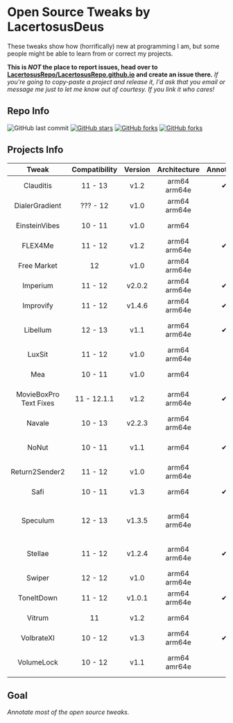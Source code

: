 # Open Source Tweaks by LacertosusDeus

These tweaks show how (horrifically) new at programming I am, but some people might be able to learn from or correct my projects.

**This is *NOT* the place to report issues, head over to [LacertosusRepo/LacertosusRepo.github.io](https://github.com/LacertosusRepo/LacertosusRepo.github.io) and create an issue there.** *If you're going to copy-paste a project and release it, I'd ask that you email or message me just to let me know out of courtesy. If you link it who cares!*


## Repo Info

![GitHub last commit](https://img.shields.io/github/last-commit/LacertosusRepo/Open-Source-Tweaks.svg?style=for-the-badge)
[![GitHub stars](https://img.shields.io/github/stars/LacertosusRepo/Open-Source-Tweaks.svg?style=for-the-badge)](https://github.com/LacertosusRepo/Open-Source-Tweaks/stargazers)
[![GitHub forks](https://img.shields.io/github/forks/LacertosusRepo/Open-Source-Tweaks.svg?style=for-the-badge)](https://github.com/LacertosusRepo/Open-Source-Tweaks/network)
[![GitHub forks](https://img.shields.io/github/license/LacertosusRepo/Open-Source-Tweaks.svg?style=for-the-badge)](https://github.com/LacertosusRepo/Open-Source-Tweaks/license)


## Projects Info

| Tweak |  Compatibility | Version | Architecture | Annotated | Description |
| :-----: | :-----------------: | :-------: | :------------: | :---------: | :-----------: |
| Clauditis | 11 - 13 | v1.2 | arm64 arm64e | ✔ | Double tap homescreen to lock device |
| DialerGradient | ??? - 12 | v1.0 | arm64 arm64e | | Add gradient to dialer screen in Phone app |
| EinsteinVibes | 10 - 11 | v1.0 | arm64 | | Vibrate calculator buttons |
| FLEX4Me | 11 - 12 | v1.2 | arm64 arm64e | ✔ | Force touch status bar to show/hide flex |
| Free Market | 12 | v1.0 | arm64 arm64e | | Change "Get" to "Free" in the Appstore |
| Imperium | 11 - 12 | v2.0.2 | arm64 arm64e | ✔ | Music gestures in the now playing widget |
| Improvify | 11 - 12 | v1.4.6 | arm64 arm64e | ✔ | Improved Spotify features |
| Libellum | 12 - 13 | v1.1 | arm64 arm64e | ✔ | Notepad on lockscreen/notifications view |
| LuxSit | 11 - 12 | v1.0 | arm64 arm64e | | URL shortcuts in the spotlight search |
| Mea | 10 - 11 | v1.0 | arm64 | | Hide security codes on the lockscreen |
| MovieBoxPro Text Fixes | 11 - 12.1.1 | v1.2 | arm64 arm64e | ✔ | Fix broken English translations in MovieBox |
| Navale | 10 - 13 | v2.2.3 | arm64 arm64e | | Gradient dock background |
| NoNut | 10 - 11 | v1.1 | arm64 | ✔ | Popup notification when opening incognito tab |
| Return2Sender2 | 11 - 12 | v1.0 | arm64 arm64e | | Return button to send (buggy) |
| Safi | 10 - 11 | v1.3 | arm64 | ✔ | Simple folder customization |
| Speculum | 12 - 13 | v1.3.5 | arm64 arm64e | | Customizable lockscreen time, date, and weather information |
| Stellae | 11 - 12 | v1.2.4 | arm64 arm64e | ✔ | Get random daily wallpaper from a subreddit |
| Swiper | 12 - 12 | v1.0 | arm64 arm64e | | Music control swipes on the dock |
| ToneItDown | 11 - 12 | v1.0.1 | arm64 arm64e | ✔ | Mute tones when previewing them |
| Vitrum | 11 | v1.2 | arm64 | | Control center customization |
| VolbrateXI | 10 - 12 | v1.3 | arm64 arm64e | ✔ | Vibrate volume button interactions |
| VolumeLock | 10 - 12 | v1.1 | arm64 amr64e | | Lock volume changing by pressing both volume buttons down |

## Goal

*Annotate most of the open source tweaks.*
